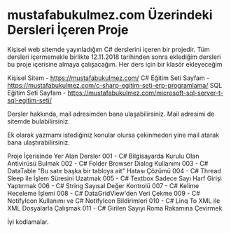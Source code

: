 # mustafabukulmez.com Üzerindeki Dersleri İçeren Proje
Kişisel web sitemde yayınladığım C# derslerini içeren bir projedir. 
Tüm dersleri içermemekle birlikte 12.11.2018 tarihinden sonra eklediğim dersleri bu proje içerisine almaya çalışacağım. 
Her ders için bir klasör ekleyeceğim

Kişisel Sitem - https://mustafabukulmez.com/
C# Eğitim Seti Sayfam - https://mustafabukulmez.com/c-sharp-egitim-seti-erp-programlama/
SQL Eğitim Seti Sayfam - https://mustafabukulmez.com/microsoft-sql-server-t-sql-egitim-seti/

Dersler hakkında, mail adresimden bana ulaşabilirsiniz. Mail adresimi de sitemde bulabilirsiniz. 

Ek olarak yazmamı istediğiniz konular olursa çekinmeden yine mail atarak bana ulaştırabilirsiniz.

Proje İçerisinde Yer Alan Dersler
001 - C# Bilgisayarda Kurulu Olan Antivirüsü Bulmak
002 - C# Folder Browser Dialog Kullanımı 
003 - C# DataTable "Bu satır başka bir tabloya ait" Hatası Çözümü
004 - C# Thread Sleep ile İşlem Süresini Uzatmak
005 - C# Textbox Sadece Sayı Harf Girişi Yaptırmak
006 - C# String Sayısal Değer Kontrolü
007 - C# Kelime Heceleme İşlemi
008 - C# DataGridView'den Veri Çekme
009 - C# NotifyIcon Kullanımı ve C# NotifyIcon Bildirimleri
010 - C# Linq To XML ile XML Dosyalarla Çalışmak
011 - C# Girilen Sayıyı Roma Rakamına Çevirmek

İyi kodlamalar. 
